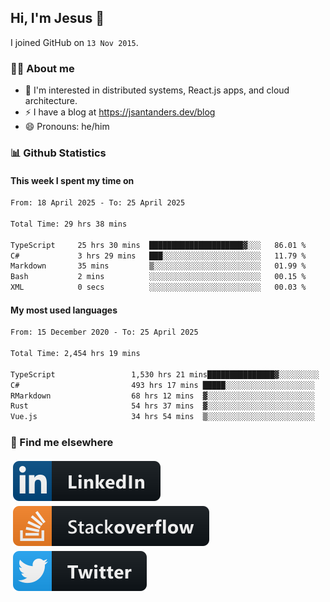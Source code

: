 ## Hi, I'm Jesus 👋

I joined GitHub on `13 Nov 2015`.

<!-- Talking about you -->

### 👨‍💻 About me

- 👦 I'm interested in distributed systems, React.js apps, and cloud architecture.
- ⚡️ I have a blog at <https://jsantanders.dev/blog>
- 😄 Pronouns: he/him

### 📊 Github Statistics

#### This week I spent my time on

<!--START_SECTION:weekly-->

```txt
From: 18 April 2025 - To: 25 April 2025

Total Time: 29 hrs 38 mins

TypeScript     25 hrs 30 mins  █████████████████████▓░░░   86.01 %
C#             3 hrs 29 mins   ███░░░░░░░░░░░░░░░░░░░░░░   11.79 %
Markdown       35 mins         ▒░░░░░░░░░░░░░░░░░░░░░░░░   01.99 %
Bash           2 mins          ░░░░░░░░░░░░░░░░░░░░░░░░░   00.15 %
XML            0 secs          ░░░░░░░░░░░░░░░░░░░░░░░░░   00.03 %
```

<!--END_SECTION:weekly-->

#### My most used languages

<!--START_SECTION:alltime-->

```txt
From: 15 December 2020 - To: 25 April 2025

Total Time: 2,454 hrs 19 mins

TypeScript                 1,530 hrs 21 mins███████████████▓░░░░░░░░░   62.35 %
C#                         493 hrs 17 mins █████░░░░░░░░░░░░░░░░░░░░   20.10 %
RMarkdown                  68 hrs 12 mins  ▓░░░░░░░░░░░░░░░░░░░░░░░░   02.78 %
Rust                       54 hrs 37 mins  ▓░░░░░░░░░░░░░░░░░░░░░░░░   02.23 %
Vue.js                     34 hrs 54 mins  ▒░░░░░░░░░░░░░░░░░░░░░░░░   01.42 %
```

<!--END_SECTION:alltime-->

### 📢 Find me elsewhere

<p>
  <a target="_blank" href="https://linkedin.com/in/jsantanders">
    <img src="https://github.com/jsantanders/jsantanders/blob/master/img/linkedin.svg" alt="LinkedIn" style="vertical-align:top; margin:4px">
  </a>
  
  <a target="_blank" href="https://stackoverflow.com/users/7318331/jesus-santander">
    <img src="https://github.com/jsantanders/jsantanders/blob/master/img/stackoverflow.svg" alt="StackOverflow" style="vertical-align:top; margin:4px">
  </a>
  
  <a target="_blank" href="http://twitter.com/jsantanders">
    <img src="https://github.com/jsantanders/jsantanders/blob/master/img/twitter.svg" alt="Twitter" style="vertical-align:top; margin:4px">
  </a>
</p>

